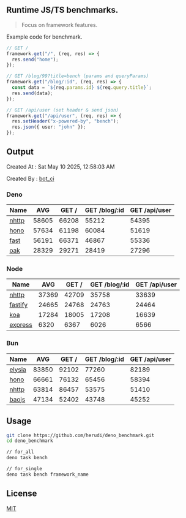 ## Runtime JS/TS benchmarks.

> Focus on framework features.

Example code for benchmark.
```ts
// GET /
framework.get("/", (req, res) => {
  res.send("home");
});

// GET /blog/99?title=bench (params and queryParams)
framework.get("/blog/:id", (req, res) => {
  const data = `${req.params.id} ${req.query.title}`;
  res.send(data);
});

// GET /api/user (set header & send json)
framework.get("/api/user", (req, res) => {
  res.setHeader("x-powered-by", "bench");
  res.json({ user: "john" });
});
```

## Output
Created At : Sat May 10 2025, 12:58:03 AM

Created By : [bot_ci](https://github.com/herudi/deno_benchmarks/commits?author=github-actions%5Bbot%5D)


### Deno
|Name|AVG|GET /|GET /blog/:id|GET /api/user|
|----|----|----|----|----|
|[nhttp](https://github.com/nhttp/nhttp)|58605|66208|55212|54395|
|[hono](https://github.com/honojs/hono)|57634|61198|60084|51619|
|[fast](https://github.com/danteissaias/fast)|56191|66371|46867|55336|
|[oak](https://github.com/oakserver/oak)|28329|29271|28419|27296|
  


### Node
|Name|AVG|GET /|GET /blog/:id|GET /api/user|
|----|----|----|----|----|
|[nhttp](https://github.com/nhttp/nhttp)|37369|42709|35758|33639|
|[fastify](https://github.com/fastify/fastify)|24665|24768|24763|24464|
|[koa](https://github.com/koajs/koa)|17284|18005|17208|16639|
|[express](https://github.com/expressjs/express)|6320|6367|6026|6566|
  


### Bun
|Name|AVG|GET /|GET /blog/:id|GET /api/user|
|----|----|----|----|----|
|[elysia](https://github.com/elysiajs/elysia)|83850|92102|77260|82189|
|[hono](https://github.com/honojs/hono)|66661|76132|65456|58394|
|[nhttp](https://github.com/nhttp/nhttp)|63814|86457|53575|51410|
|[baojs](https://github.com/mattreid1/baojs)|47134|52402|43748|45252|
  



## Usage

```bash
git clone https://github.com/herudi/deno_benchmark.git
cd deno_benchmark

// for_all
deno task bench

// for_single
deno task bench framework_name
```

## License

[MIT](LICENSE)

